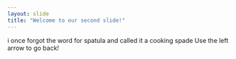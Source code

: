 ```yaml
---
layout: slide
title: "Welcome to our second slide!"
---
```

i once forgot the word for spatula and called it a cooking spade 
Use the left arrow to go back!
